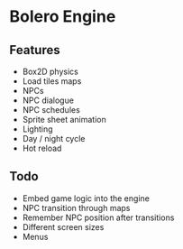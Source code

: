 # Bolero Engine

## Features

* Box2D physics
* Load tiles maps
* NPCs
* NPC dialogue
* NPC schedules
* Sprite sheet animation
* Lighting
* Day / night cycle
* Hot reload

## Todo

* Embed game logic into the engine
* NPC transition through maps
* Remember NPC position after transitions
* Different screen sizes
* Menus